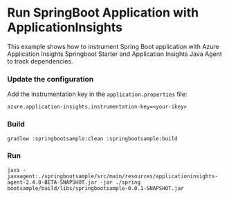 # Run SpringBoot Application with ApplicationInsights

This example shows how to instrument Spring Boot application with Azure Application Insights
Springboot Starter and Application Insights Java Agent to track dependencies.

### Update the configuration

Add the instrumentation key in the `application.properties` file:

`azure.application-insights.instrumentation-key=<your-ikey>` 

### Build
`gradlew :springbootsample:clean :springbootsample:build`

### Run

`java -javaagent:./springbootsample/src/main/resources/applicationinsights-agent-2.4.0-BETA-SNAPSHOT.jar -jar ./spring
 bootsample/build/libs/springbootsample-0.0.1-SNAPSHOT.jar`
